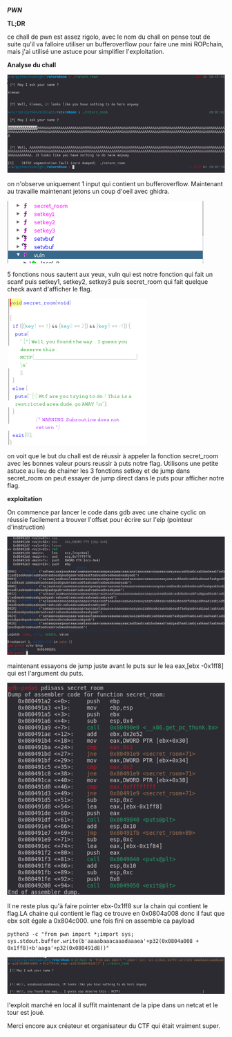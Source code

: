 **_PWN_**

**TL;DR**

ce chall de pwn est assez rigolo, avec le nom du chall on pense tout de suite qu'il va falloire utiliser un bufferoverflow 
pour faire une mini ROPchain, mais j'ai utilisé une astuce pour simplifier l'exploitation.

**Analyse du chall**

![](images/analyse.png)

on n'observe uniquement 1 input qui contient un bufferoverflow. Maintenant au travaille
maintenant jetons un coup d'oeil avec ghidra.

![](images/ghidra1.png)

5 fonctions nous sautent aux yeux, vuln qui est notre fonction qui fait un scanf
puis setkey1, setkey2, setkey3 puis secret_room qui fait quelque check avant d'afficher le flag.

![](images/secret_room.png)

on voit que le but du chall est de réussir à appeler la fonction secret_room avec les bonnes valeur pours reussir
à puts notre flag.
Utilisons une petite astuce au lieu de chainer les 3 fonctions setkey et de jump dans secret_room on peut essayer de jump direct
dans le puts pour afficher notre flag.


**exploitation**

On commence par lancer le code dans gdb avec une chaine cyclic on réussie facilement a trouver l'offset pour écrire sur l'eip (pointeur d'instruction)

![](images/gdb1.png)

maintenant essayons de jump juste avant le puts sur le lea eax,[ebx -0x1ff8] qui est l'argument du puts.

![](images/gdb2.png)

Il ne reste plus qu'à faire pointer ebx-0x1ff8 sur la chain qui contient le flag.LA chaine qui contient le flag ce trouve
en 0x0804a008 donc il faut que ebx soit égale a 0x804c000.
une fois fini on assemble ca payload 
 
    python3 -c "from pwn import *;import sys; sys.stdout.buffer.write(b'aaaabaaacaaadaaaea'+p32(0x0804a008 + 0x1ff8)+b'aaga'+p32(0x080491d8))"

![](images/fin1.png)

l'exploit marché en local il suffit maintenant de la pipe dans un netcat et le tour est joué.
 
Merci encore aux créateur et organisateur du CTF qui était vraiment super.


